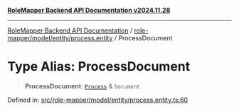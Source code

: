[**RoleMapper Backend API Documentation v2024.11.28**](../../../../../README.md)

***

[RoleMapper Backend API Documentation](../../../../../modules.md) / [role-mapper/model/entity/process.entity](../README.md) / ProcessDocument

# Type Alias: ProcessDocument

> **ProcessDocument**: [`Process`](../classes/Process.md) & `Document`

Defined in: [src/role-mapper/model/entity/process.entity.ts:60](https://github.com/FlowCraft-AG/RoleMapper/blob/1b2b6c233762d0bcac1cf2d3fd5c5f2ed014cf3e/backend/src/role-mapper/model/entity/process.entity.ts#L60)
